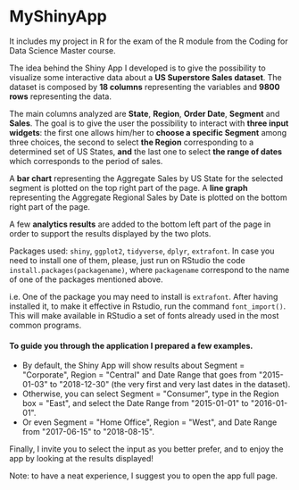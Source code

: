 # MyShinyApp
It includes my project in R for the exam of the R module from the Coding for Data Science Master course.

The idea behind the Shiny App I developed is to give the possibility to visualize some interactive data about a **US Superstore Sales dataset**.
The dataset is composed by **18 columns** representing the variables and **9800 rows** representing the data.

The main columns analyzed are **State**, **Region**, **Order Date**, **Segment** and **Sales**. 
The goal is to give the user the possibility to interact with **three input widgets**: the first one allows him/her to **choose a specific Segment** among three choices, the second to select **the Region** corresponding to a determined set of US States, **and** the last one to select **the range of dates** which corresponds to the period of sales.

A **bar chart** representing the Aggregate Sales by US State for the selected segment is plotted on the top right part of the page.
A **line graph** representing the Aggregate Regional Sales by Date is plotted on the bottom right part of the page.

A few **analytics results** are added to the bottom left part of the page in order to support the results displayed by the two plots.


Packages used: `shiny`, `ggplot2`, `tidyverse`, `dplyr`, `extrafont`.
In case you need to install one of them, please, just run on RStudio the code `install.packages(packagename)`, where `packagename` correspond to the name of one of the packages mentioned above.

i.e. One of the package you may need to install is `extrafont`. After having installed it, to make it effective in Rstudio, run the command `font_import()`. This will make available in RStudio a set of fonts already used in the most common programs. 

#### To guide you through the application I prepared a few examples. 
- By default, the Shiny App will show results about Segment = "Corporate", Region = "Central" and Date Range that goes from "2015-01-03" to "2018-12-30" (the very first and very last dates in the dataset).
- Otherwise, you can select Segment = "Consumer", type in the Region box = "East", and select the Date Range from "2015-01-01" to "2016-01-01".
- Or even Segment = "Home Office", Region = "West", and Date Range from "2017-06-15" to "2018-08-15".

Finally, I invite you to select the input as you better prefer, and to enjoy the app by looking at the results displayed! 



Note: to have a neat experience, I suggest you to open the app full page. 
